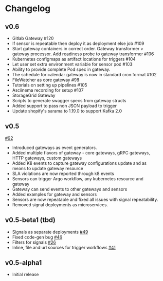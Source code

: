 # Changelog

## v0.6
+ Gitlab Gateway #120
+ If sensor is repeatable then deploy it as deployment else job #109
+ Start gateway containers in correct order. Gateway transformer > gateway processor. Add readiness probe to gateway transformer #106
+ Kubernetes configmaps as artifact locations for triggers #104
+ Let user set extra environment variable for sensor pod #103 
+ Ability to provide complete Pod spec in gateway.
+ The schedule for calendar gateway is now in standard cron format   #102
+ FileWatcher as core gateway #98
+ Tutorials on setting up pipelines #105
+ Asciinema recording for setup #107
+ StorageGrid Gateway
+ Scripts to generate swagger specs from gateway structs
+ Added support to pass non JSON payload to trigger
+ Update shopify's sarama to 1.19.0 to support Kafka 2.0


## v0.5
[#92](https://github.com/argoproj/argo-events/pull/92)
+ Introduced gateways as event generators. 
+ Added multiple flavors of gateway - core gateways, gRPC gateways, HTTP gateways, custom gateways
+ Added K8 events to capture gateway configurations update and as means to update gateway resource
+ SLA violations are now reported through k8 events
+ Sensors can trigger Argo workflow, any kubernetes resource and gateway
+ Gateway can send events to other gateways and sensors
+ Added examples for gateway and sensors
+ Sensors are now repeatable and fixed all issues with signal repeatability.
+ Removed signal deployments as microservices.

## v0.5-beta1 (tbd)
+ Signals as separate deployments [#49](https://github.com/argoproj/argo-events/pull/49)
+ Fixed code-gen bug [#46](https://github.com/argoproj/argo-events/issues/46)
+ Filters for signals [#26](https://github.com/argoproj/argo-events/issues/26)
+ Inline, file and url sources for trigger workflows [#41](https://github.com/argoproj/argo-events/issues/41)

## v0.5-alpha1
+ Initial release
